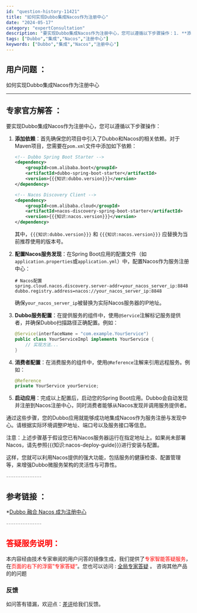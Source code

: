 ```yaml
---
id: "question-history-11421"
title: "如何实现Dubbo集成Nacos作为注册中心"
date: "2024-05-17"
category: "expertConsultation"
description: "要实现Dubbo集成Nacos作为注册中心，您可以遵循以下步骤操作：1. **添加依赖**：首先确保您的项目中引入了Dubbo和Nacos的相关依赖。对于Maven项目，您需要在`pom.xml`文件中添加如下依赖：   ```xml   !-- Dubbo Spring Boot Starter "
tags: ["Dubbo","集成","Nacos","注册中心"]
keywords: ["Dubbo","集成","Nacos","注册中心"]
---
```


## 用户问题 ： 
 如何实现Dubbo集成Nacos作为注册中心  

---------------
## 专家官方解答 ：

要实现Dubbo集成Nacos作为注册中心，您可以遵循以下步骤操作：

1. **添加依赖**：首先确保您的项目中引入了Dubbo和Nacos的相关依赖。对于Maven项目，您需要在`pom.xml`文件中添加如下依赖：

   ```xml
   <!-- Dubbo Spring Boot Starter -->
   <dependency>
       <groupId>com.alibaba.boot</groupId>
       <artifactId>dubbo-spring-boot-starter</artifactId>
       <version>{{{知识:dubbo.version}}}</version>
   </dependency>
   
   <!-- Nacos Discovery Client -->
   <dependency>
       <groupId>com.alibaba.cloud</groupId>
       <artifactId>nacos-discovery-spring-boot-starter</artifactId>
       <version>{{{知识:nacos.version}}}</version>
   </dependency>
   ```

   其中，`{{{知识:dubbo.version}}}` 和 `{{{知识:nacos.version}}}` 应替换为当前推荐使用的版本号。

2. **配置Nacos服务发现**：在Spring Boot应用的配置文件（如`application.properties`或`application.yml`）中，配置Nacos作为服务注册中心：

   ```properties
   # Nacos配置
   spring.cloud.nacos.discovery.server-addr=your_nacos_server_ip:8848
   dubbo.registry.address=nacos://your_nacos_server_ip:8848
   ```

   确保`your_nacos_server_ip`被替换为实际Nacos服务器的IP地址。

3. **Dubbo服务配置**：在提供服务的组件中，使用`@Service`注解标记服务提供者，并确保Dubbo扫描路径正确配置。例如：

   ```java
   @Service(interfaceName = "com.example.YourService")
   public class YourServiceImpl implements YourService {
       // 实现方法...
   }
   ```

4. **消费者配置**：在消费服务的组件中，使用`@Reference`注解来引用远程服务。例如：

   ```java
   @Reference
   private YourService yourService;
   ```

5. **启动应用**：完成以上配置后，启动您的Spring Boot应用。Dubbo会自动发现并注册到Nacos注册中心，同时消费者能够从Nacos发现并调用服务提供者。

通过这些步骤，您的Dubbo应用就能够成功地集成Nacos作为服务注册与发现中心。请根据实际环境调整IP地址、端口号以及服务接口等信息。

注意：上述步骤基于假设您已有Nacos服务器运行在指定地址上。如果尚未部署Nacos，请先参照{{{知识:nacos-deploy-guide}}}进行安装与配置。

这样，您就可以利用Nacos提供的强大功能，包括服务的健康检查、配置管理等，来增强Dubbo微服务架构的灵活性与可靠性。


<font color="#949494">---------------</font> 


## 参考链接 ：

*[Dubbo 融合 Nacos 成为注册中心](https://nacos.io/docs/latest/ecology/use-nacos-with-dubbo)


 <font color="#949494">---------------</font> 
 


## <font color="#FF0000">答疑服务说明：</font> 

本内容经由技术专家审阅的用户问答的镜像生成，我们提供了<font color="#FF0000">专家智能答疑服务</font>，在<font color="#FF0000">页面的右下的浮窗”专家答疑“</font>。您也可以访问 : [全局专家答疑](https://answer.opensource.alibaba.com/docs/intro) 。 咨询其他产品的的问题

### 反馈
如问答有错漏，欢迎点：[差评](https://ai.nacos.io/user/feedbackByEnhancerGradePOJOID?enhancerGradePOJOId=13753)给我们反馈。
